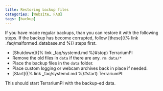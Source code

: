```yaml
---
title: Restoring backup files
categories: [Website, FAQ]
tags: [backup]
---
```


If you have made regular backups, than you can restore it with the following
steps. If the backup has become corrupted, follow
[these]({% link _faq/malformed_database.md %}) steps first.

- [Shutdown]({% link _faq/systemd.md %}#stop) TerrariumPI
- Remove the old files in `data` if there are any. `rm data/*`
- Place the backup files in the `data` folder.
- Place custom logging or webcam archives back in place if needed.
- [Start]({% link _faq/systemd.md %}#start) TerrariumPI

This should start TerrariumPI with the backup-ed data.
